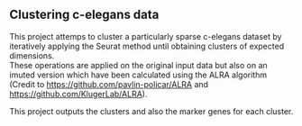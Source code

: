 ## Clustering c-elegans data

This project attemps to cluster a particularly sparse c-elegans dataset by iteratively applying the Seurat method until obtaining clusters of expected dimensions.   
These operations are applied on the original input data but also on an imuted version which have been calculated using the ALRA algorithm (Credit to https://github.com/pavlin-policar/ALRA  and https://github.com/KlugerLab/ALRA).

This project outputs the clusters and also the marker genes for each cluster.